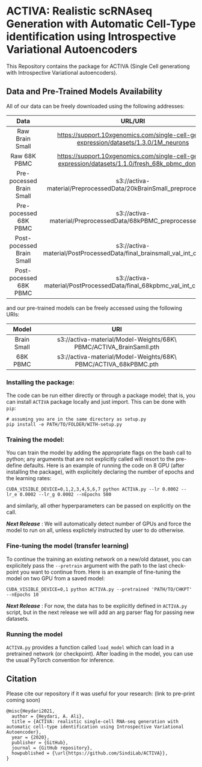 # ACTIVA: Realistic scRNAseq Generation with Automatic Cell-Type identification using Introspective Variational Autoencoders
This Repository contains the package for ACTIVA (Single Cell generationg with Introspective Variational autoencoders).


## Data and Pre-Trained Models Availability 
All of our data can be freely downloaded using the following addresses:

| Data          |                                                URL/URI                                                |
|:-------------:|:-------------------------------------------------------------------------------------------------:|
|  Raw Brain Small  |       https://support.10xgenomics.com/single-cell-gene-expression/datasets/1.3.0/1M_neurons       |
|  Raw 68K PBMC   | https://support.10xgenomics.com/single-cell-gene-expression/datasets/1.1.0/fresh_68k_pbmc_donor_a |
|  Pre-pocessed Brain Small  |   s3://activa-material/PreprocessedData/20kBrainSmall_preprocessed.h5                |
|  Pre-pocessed 68K PBMC  |    s3://activa-material/PreprocessedData/68kPBMC_preprocessed.h5ad                      |
|  Post-pocessed Brain Small              |   s3://activa-material/PostProcessedData/final_brainsmall_val_int_clust.h5ad|
|  Post-pocessed 68K PBMC             |    s3://activa-material/PostProcessedData/final_68kpbmc_val_int_clust.h5ad|

and our pre-trained models can be freely accessed using the following URIs:



| Model          |                                                URI                                              |
|:-------------:|:-------------------------------------------------------------------------------------------------:|
|  Brain Small  |  s3://activa-material/Model-Weights/68K\ PBMC/ACTIVA_BrainSamll.pth            |
|    68K PBMC   |  s3://activa-material/Model-Weights/68K\ PBMC/ACTIVA_68kPBMC.pth            |


### Installing the package:
The code can be run either directly or through a package model; that is, you can install `ACTIVA` package locally and just import. This can be done with `pip`:

````
# assuming you are in the same directory as setup.py
pip install -e PATH/TO/FOLDER/WITH-setup.py
````

### Training the model:
You can train the model by adding the appropriate flags on the bash call to python; any arguments that are not explicitly called will resort to the pre-define defaults. Here is an example of running the code on 8 GPU (after installing the package), with explicitely declaring the number of epochs and the learning rates:

````
CUDA_VISIBLE_DEVICE=0,1,2,3,4,5,6,7 python ACTIVA.py --lr 0.0002 --lr_e 0.0002 --lr_g 0.0002 --nEpochs 500

````
and similarly, all other hyperparameters can be passed on explicitly on the call.

***Next Release*** : We will automatically detect number of GPUs and force the model to run on all, unless explictely instructed by user to do otherwise. 

### Fine-tuning the model (transfer learning)
To continue the training an existing network on a new/old dataset, you can explicitely pass the `--pretrain` argument with the path to the last check-point you want to continue from. Here is an example of fine-tuning the model on two GPU from a saved model:

````
CUDA_VISIBLE_DEVICE=0,1 python ACTIVA.py --pretrained 'PATH/TO/CHKPT'  --nEpochs 10

````

***Next Release*** : For now, the data has to be explicitly defined in `ACTIVA.py` script, but in the next release we will add an arg parser flag for passing new datasets.

### Running the model 
`ACTIVA.py`  provides a function called `load_model` which can load in a pretrained network (or checkpoint). After loading in the model, you can use the usual PyTorch convention for inference.

## Citation

Please cite our repository if it was useful for your research:
(link to pre-print coming soon)
```
@misc{Heydari2021,
  author = {Heydari, A. Ali},
  title = {ACTIVA: realistic single-cell RNA-seq generation with automatic cell-type identification using Introspective Variational Autoencoder},
  year = {2020},
  publisher = {GitHub},
  journal = {GitHub repository},
  howpublished = {\url{https://github.com/SindiLab/ACTIVA}},
}
